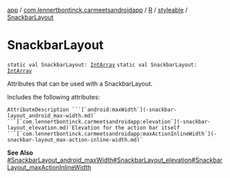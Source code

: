 [app](../../../index.md) / [com.lennertbontinck.carmeetsandroidapp](../../index.md) / [R](../index.md) / [styleable](index.md) / [SnackbarLayout](./-snackbar-layout.md)

# SnackbarLayout

`static val SnackbarLayout: `[`IntArray`](https://kotlinlang.org/api/latest/jvm/stdlib/kotlin/-int-array/index.html)
`static val SnackbarLayout: `[`IntArray`](https://kotlinlang.org/api/latest/jvm/stdlib/kotlin/-int-array/index.html)

Attributes that can be used with a SnackbarLayout.

Includes the following attributes:

    AttributeDescription ```[`android:maxWidth`](-snackbar-layout_android_max-width.md)` ```[`com.lennertbontinck.carmeetsandroidapp:elevation`](-snackbar-layout_elevation.md)`Elevation for the action bar itself ```[`com.lennertbontinck.carmeetsandroidapp:maxActionInlineWidth`](-snackbar-layout_max-action-inline-width.md)`

**See Also**
[#SnackbarLayout_android_maxWidth](-snackbar-layout_android_max-width.md)[#SnackbarLayout_elevation](-snackbar-layout_elevation.md)[#SnackbarLayout_maxActionInlineWidth](-snackbar-layout_max-action-inline-width.md)

